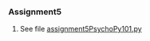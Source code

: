 ### Assignment5
1) See file [assignment5PsychoPy101.py](https://github.com/meronalemu101/Assignment5/blob/2c82834302bebfccb690fd62307237eb7bdd5565/assignment5PsychoPy101.py)
